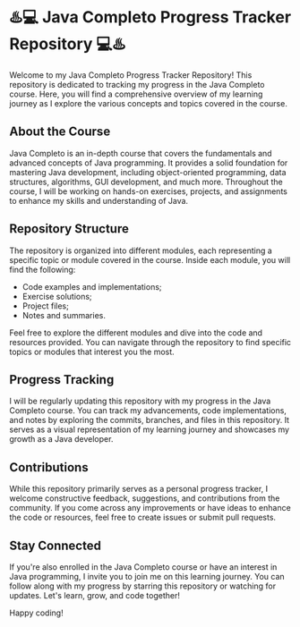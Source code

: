 # ♨️💻 Java Completo Progress Tracker Repository 💻♨️

Welcome to my Java Completo Progress Tracker Repository! This repository is dedicated to tracking my progress in the Java Completo course. Here, you will find a comprehensive overview of my learning journey as I explore the various concepts and topics covered in the course.

## About the Course
Java Completo is an in-depth course that covers the fundamentals and advanced concepts of Java programming. It provides a solid foundation for mastering Java development, including object-oriented programming, data structures, algorithms, GUI development, and much more. Throughout the course, I will be working on hands-on exercises, projects, and assignments to enhance my skills and understanding of Java.

## Repository Structure
The repository is organized into different modules, each representing a specific topic or module covered in the course. Inside each module, you will find the following:

- Code examples and implementations;
- Exercise solutions;
- Project files;
- Notes and summaries.

Feel free to explore the different modules and dive into the code and resources provided. You can navigate through the repository to find specific topics or modules that interest you the most.

## Progress Tracking
I will be regularly updating this repository with my progress in the Java Completo course. You can track my advancements, code implementations, and notes by exploring the commits, branches, and files in this repository. It serves as a visual representation of my learning journey and showcases my growth as a Java developer.

## Contributions
While this repository primarily serves as a personal progress tracker, I welcome constructive feedback, suggestions, and contributions from the community. If you come across any improvements or have ideas to enhance the code or resources, feel free to create issues or submit pull requests.

## Stay Connected
If you're also enrolled in the Java Completo course or have an interest in Java programming, I invite you to join me on this learning journey. You can follow along with my progress by starring this repository or watching for updates. Let's learn, grow, and code together!

Happy coding!

